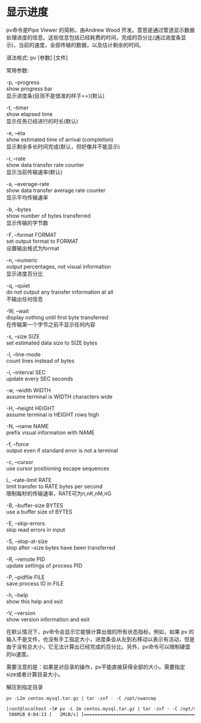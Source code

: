 # 显示进度

pv命令是Pipe Viewer 的简称，由Andrew Wood 开发。意思是通过管道显示数据处理进度的信息。这些信息包括已经耗费的时间，完成的百分比(通过进度条显示)，当前的速度，全部传输的数据，以及估计剩余的时间。

语法格式: pv [参数] [文件]

常用参数: 

-p, –progress  
show progress bar  
显示进度条(目测不是很准的样子==)(默认)

-t, –timer  
show elapsed time  
显示任务已经进行的时长(默认)

-e, –eta  
show estimated time of arrival (completion)  
显示剩余多长时间完成(默认，但好像并不能显示)

-r, –rate  
show data transfer rate counter  
显示当前传输速率(默认)

-a, –average-rate  
show data transfer average rate counter  
显示平均传输速率

-b, –bytes  
show number of bytes transferred  
显示传输的字节数

-F, –format FORMAT  
set output format to FORMAT  
设置输出格式为format

-n, –numeric  
output percentages, not visual information  
显示进度百分比

-q, –quiet  
do not output any transfer information at all  
不输出任何信息

-W, –wait  
display nothing until first byte transferred  
在传输第一个字节之前不显示任何内容

-s, –size SIZE  
set estimated data size to SIZE bytes

-l, –line-mode   
count lines instead of bytes

-i, –interval SEC   
update every SEC seconds

-w, –width WIDTH   
assume terminal is WIDTH characters wide

-H, –height HEIGHT   
assume terminal is HEIGHT rows high

-N, –name NAME  
prefix visual information with NAME

-f, –force  
output even if standard error is not a terminal

-c, –cursor  
use cursor positioning escape sequences

L, –rate-limit RATE  
limit transfer to RATE bytes per second  
限制每秒的传输速率，RATE可为n,nK,nM,nG

-B, –buffer-size BYTES  
use a buffer size of BYTES

-E, –skip-errors  
skip read errors in input

-S, –stop-at-size  
stop after –size bytes have been transferred

-R, –remote PID  
update settings of process PID

-P, –pidfile FILE  
save process ID in FILE

-h, –help  
show this help and exit

-V, –version  
show version information and exit

在默认情况下，pv命令会显示它能够计算出值的所有状态指标。例如，如果 pv 的输入不是文件，也没有手工指定大小，进度条会从左到右移动以表示有活动，但是由于没有总大小，它无法计算出已经完成的百分比。另外，pv命令可以限制硬盘的io速度。

需要注意的是：如果是对目录的操作，pv不能直接获得全部的大小。需要指定size或者计算目录大小。

解压到指定目录
```
pv -L2m centos.mysql.tar.gz | tar -zxf - -C /opt/swancmp
```
```txt
[root@localhost ~]# pv -L 2m centos.mysql.tar.gz | tar -zxf - -C /opt/swancmp/
 506MiB 0:04:13 [   2MiB/s] [=================================================================================================================>] 100% 
```
